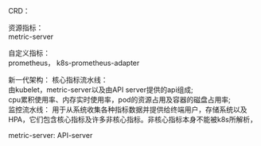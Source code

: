 CRD：



资源指标：  
  metric-server  

自定义指标：  
  prometheus， k8s-prometheus-adapter

新一代架构： 
  核心指标流水线：  
    由kubelet，metric-server以及由API server提供的api组成;  
    cpu累积使用率、内存实时使用率，pod的资源占用及容器的磁盘占用率;  
  监控流水线： 用于从系统收集各种指标数据并提供给终端用户，存储系统以及HPA，它们包含核心指标及许多非核心指标。非核心指标本身不能被k8s所解析，  

metric-server: API-server
